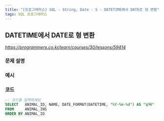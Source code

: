 ```yaml
---
title: "[프로그래머스] SQL - String, Date - 5 - DATETIME에서 DATE로 형 변환"
tags: SQL 프로그래머스
---
```


## DATETIME에서 DATE로 형 변환

*<https://programmers.co.kr/learn/courses/30/lessons/59414>*

### 문제 설명

### 예시

### 코드

``` sql
-- 코드를 입력하세요
SELECT   ANIMAL_ID, NAME, DATE_FORMAT(DATETIME, "%Y-%m-%d") AS "날짜"
FROM     ANIMAL_INS
ORDER BY ANIMAL_ID
```